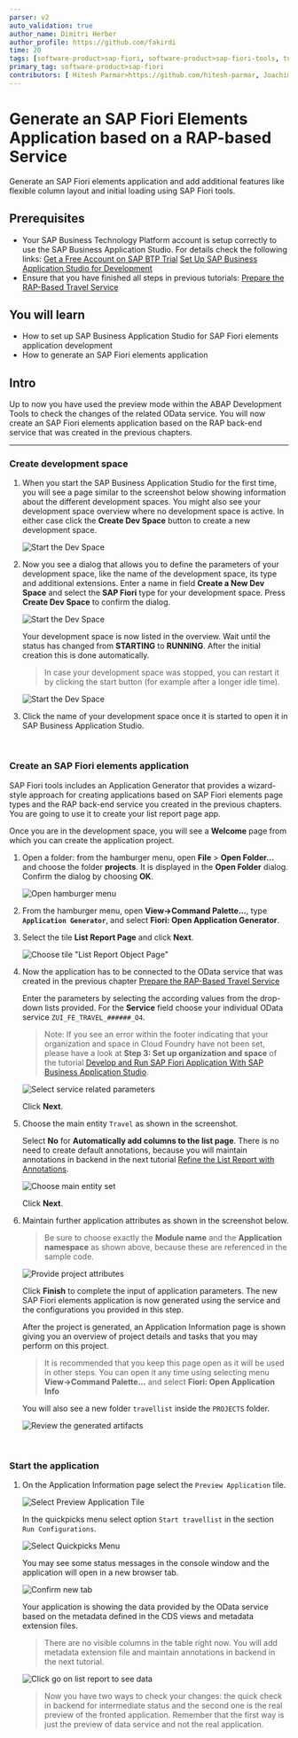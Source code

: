 ```yaml
---
parser: v2
auto_validation: true
author_name: Dimitri Herber
author_profile: https://github.com/fakirdi
time: 20
tags: [software-product>sap-fiori, software-product>sap-fiori-tools, tutorial>beginner, software-product>sap-business-application-studio, software-product>sap-business-technology-platform]
primary_tag: software-product>sap-fiori
contributors: [ Hitesh Parmar>https://github.com/hitesh-parmar, Joachim Fiess>https://github.com/jo-fiess ]
---
```


# Generate an SAP Fiori Elements Application based on a RAP-based Service
<!-- description --> Generate an SAP Fiori elements application and add additional features like flexible column layout and initial loading using SAP Fiori tools.

## Prerequisites
- Your SAP Business Technology Platform account is setup correctly to use the SAP Business Application Studio. For details check the following links:
[Get a Free Account on SAP BTP Trial](hcp-create-trial-account)
[Set Up SAP Business Application Studio for Development](appstudio-onboarding)
- Ensure that you have finished all steps in previous tutorials:
  [Prepare the RAP-Based Travel Service](fiori-tools-rap-prepare-service)

## You will learn
  - How to set up SAP Business Application Studio for SAP Fiori elements application development
  - How to generate an SAP Fiori elements application

## Intro
Up to now you have used the preview mode within the ABAP Development Tools to check the changes of the related OData service. You will now create an SAP Fiori elements application based on the RAP back-end service that was created in the previous chapters.

---

### Create development space


1. When you start the SAP Business Application Studio for the first time, you will see a page similar to the screenshot below showing information about the different development spaces. You might also see your development space overview where no development space is active. In either case click the  **Create Dev Space** button to create a new development space.

   ![Start the Dev Space](DevSpace_1.png)

2. Now you see a dialog that allows you to define the parameters of your development space, like the name of the development space, its type and additional extensions. Enter a name in field **Create a New Dev Space** and select the **SAP Fiori** type for your development space. Press **Create Dev Space** to confirm the dialog.

    ![Start the Dev Space](DevSpace_2.png)

    Your development space is now listed in the overview. Wait until the status has changed from **STARTING** to **RUNNING**. After the initial creation this is done automatically.

    >In case your development space was stopped, you can restart it by clicking the start button (for example after a longer idle time).

    ![Start the Dev Space](DevSpace_3.png)

3. Click the name of your development space once it is started to open it in SAP Business Application Studio.


&nbsp;



### Create an SAP Fiori elements application

SAP Fiori tools includes an Application Generator that provides a wizard-style approach for creating applications based on SAP Fiori elements page types and the RAP back-end service you created in the previous chapters. You are going to use it to create your list report page app.

Once you are in the development space, you will see a **Welcome** page from which you can create the application project.

1. Open a folder: from the hamburger menu, open **File** > **Open Folder...** and choose the folder **projects**. It is displayed in the **Open Folder** dialog. Confirm the dialog by choosing **OK**.
   
    ![Open hamburger menu](Open-hamburger-menu.png)

2. From the hamburger menu, open **View->Command Palette...**, type **`Application Generator`**, and select **Fiori: Open Application Generator**.


3. Select the tile **List Report Page** and click **Next**.

    ![Choose tile "List Report Object Page"](Choose-tile-list-report.png)

4. Now the application has to be connected to the OData service that was created in the previous chapter  [Prepare the RAP-Based Travel Service](fiori-tools-rap-prepare-service)

    Enter the parameters by selecting the according values from the drop-down lists provided. For the **Service** field choose your individual OData service `ZUI_FE_TRAVEL_######_O4`.

    >Note: If you see an error within the footer indicating that your organization and space in Cloud Foundry have not been set, please have a look at **Step 3: Set up organization and space** of the tutorial [Develop and Run SAP Fiori Application With SAP Business Application Studio](abap-environment-deploy-cf-production).

    ![Select service related parameters](CreateApp_4b.png)

    Click **Next**.


5. Choose the main entity `Travel` as shown in the screenshot.
   
    Select **No** for **Automatically add columns to the list page**. There is no need to create default annotations, because you will maintain annotations in backend in the next tutorial [Refine the List Report with Annotations](fiori-tools-rap-modify-list-report). 

    ![Choose main entity set](CreateApp_5b.png)

    Click **Next**.


6. Maintain further application attributes as shown in the screenshot below.

    >Be sure to choose exactly the **Module name** and the **Application namespace** as shown above, because these are referenced in the sample code.

    ![Provide project attributes](CreateApp_6b.png)

    Click **Finish** to complete the input of application parameters. The new SAP Fiori elements application is now generated using the service and the configurations you provided in this step.

    After the project is generated, an Application Information page is shown giving you an overview of project details and tasks that you may perform on this project. 

    >It is recommended that you keep this page open as it will be used in other steps. You can open it any time using selecting menu **View->Command Palette...** and select **Fiori: Open Application Info**

    You will also see a new folder `travellist` inside the `PROJECTS` folder.

    ![Review the generated artifacts](AppInfo_ReviewArtefacts.png)

    &nbsp;


### Start the application


1. On the Application Information page select the `Preview Application` tile.
   

    ![Select Preview Application Tile](StartAppNew_1.png)

    In the quickpicks menu select option `Start travellist` in the section ` Run Configurations`.

    ![Select Quickpicks Menu](StartAppNew_2.png)

    You may see some status messages in the console window and the application will open in a new browser tab.

    ![Confirm new tab](StartApp_5a.png)

    Your application is showing the data provided by the OData service based on the metadata defined in the CDS views and metadata extension files.

    >There are no visible columns in the table right now. You will add metadata extension file and maintain annotations in backend in the next tutorial.

    ![Click go on list report to see data](StartApp_6a.png)

    
    >Now you have two ways to check your changes: the quick check in backend for intermediate status and the second one is the real preview of the fronted application. Remember that the first way is just the preview of data service and not the real application.

